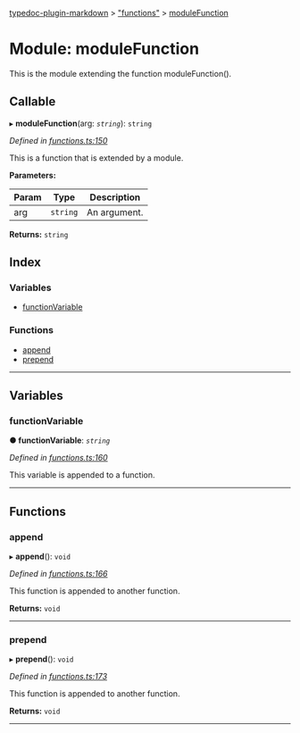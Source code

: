 [typedoc-plugin-markdown](../README.md) > ["functions"](../modules/_functions_.md) > [moduleFunction](../modules/_functions_.modulefunction.md)

# Module: moduleFunction

This is the module extending the function moduleFunction().

## Callable
▸ **moduleFunction**(arg: *`string`*): `string`

*Defined in [functions.ts:150](https://github.com/tgreyjs/typedoc-plugin-markdown/blob/master/tests/src/functions.ts#L150)*

This is a function that is extended by a module.

**Parameters:**

| Param | Type | Description |
| ------ | ------ | ------ |
| arg | `string`   |  An argument. |

**Returns:** `string`

## Index

### Variables

* [functionVariable](_functions_.modulefunction.md#functionvariable)

### Functions

* [append](_functions_.modulefunction.md#append)
* [prepend](_functions_.modulefunction.md#prepend)

---

## Variables

<a id="functionvariable"></a>

###  functionVariable

**●  functionVariable**:  *`string`* 

*Defined in [functions.ts:160](https://github.com/tgreyjs/typedoc-plugin-markdown/blob/master/tests/src/functions.ts#L160)*

This variable is appended to a function.

___

## Functions

<a id="append"></a>

###  append

▸ **append**(): `void`

*Defined in [functions.ts:166](https://github.com/tgreyjs/typedoc-plugin-markdown/blob/master/tests/src/functions.ts#L166)*

This function is appended to another function.

**Returns:** `void`

___

<a id="prepend"></a>

###  prepend

▸ **prepend**(): `void`

*Defined in [functions.ts:173](https://github.com/tgreyjs/typedoc-plugin-markdown/blob/master/tests/src/functions.ts#L173)*

This function is appended to another function.

**Returns:** `void`

___

